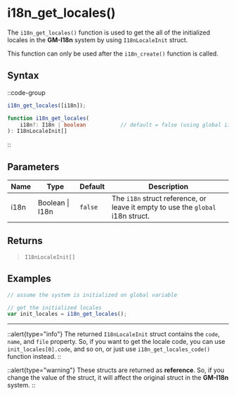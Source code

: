 # i18n_get_locales()

The `i18n_get_locales()` function is used to get the all of the initialized locales in the **GM-I18n** system by using `I18nLocaleInit` struct.

This function can only be used after the `i18n_create()` function is called.

## Syntax

::code-group
```js [Usage]
i18n_get_locales([i18n]);
```

```ts [Signature]
function i18n_get_locales(
    i18n?: I18n | boolean           // default = false (using global i18n struct)
): I18nLocaleInit[]
```
::

## Parameters

| Name        | Type              | Default      | Description |
|-------------|-------------------|--------------|-------------|
| i18n        | Boolean \| I18n | `false`      | The `i18n` struct reference, or leave it empty to use the `global` i18n struct. |

## Returns

> `I18nLocaleInit[]`

## Examples

```js [Create Event]
// assume the system is initialized on global variable

// get the initialized locales
var init_locales = i18n_get_locales();
```

---

::alert{type="info"}
The returned `I18nLocaleInit` struct contains the `code`, `name`, and `file` property. So, if you want to get the locale code, you can use `init_locales[0].code`, and so on, or just use `i18n_get_locales_code()` function instead.
::

::alert{type="warning"}
These structs are returned as **reference**. So, if you change the value of the struct, it will affect the original struct in the **GM-I18n** system.
::
